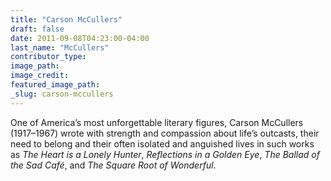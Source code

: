 ```yaml
---
title: "Carson McCullers"
draft: false
date: 2011-09-08T04:23:00-04:00
last_name: "McCullers"
contributor_type:
image_path:
image_credit:
featured_image_path:
_slug: carson-mccullers
---
```


One of America’s most unforgettable literary figures, Carson McCullers (1917–1967) wrote with strength and compassion about life’s outcasts, their need to belong and their often isolated and anguished lives in such works as _The Heart is a Lonely Hunter_, _Reflections in a Golden Eye_, _The Ballad of the Sad Café_, and _The Square Root of Wonderful_.

